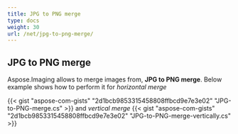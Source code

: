 ```yaml
---
title: JPG to PNG merge
type: docs
weight: 30
url: /net/jpg-to-png-merge/
---
```


## **JPG to PNG merge**
Aspose.Imaging allows to merge images from, **JPG to PNG merge**. Below example shows how to perform it for *horizontal merge*

{{< gist "aspose-com-gists" "2d1bcb9853315458808ffbcd9e7e3e02" "JPG-to-PNG-merge.cs" >}}
and *vertical merge*
{{< gist "aspose-com-gists" "2d1bcb9853315458808ffbcd9e7e3e02" "JPG-to-PNG-merge-vertically.cs" >}}
